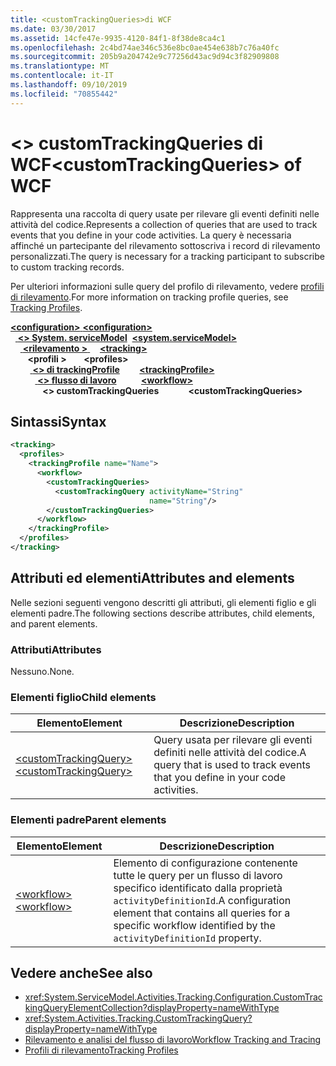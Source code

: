 ```yaml
---
title: <customTrackingQueries>di WCF
ms.date: 03/30/2017
ms.assetid: 14cfe47e-9935-4120-84f1-8f38de8ca4c1
ms.openlocfilehash: 2c4bd74ae346c536e8bc0ae454e638b7c76a40fc
ms.sourcegitcommit: 205b9a204742e9c77256d43ac9d94c3f82909808
ms.translationtype: MT
ms.contentlocale: it-IT
ms.lasthandoff: 09/10/2019
ms.locfileid: "70855442"
---
```

# <a name="customtrackingqueries-of-wcf"></a><span data-ttu-id="08e64-102">\<> customTrackingQueries di WCF</span><span class="sxs-lookup"><span data-stu-id="08e64-102">\<customTrackingQueries> of WCF</span></span>

<span data-ttu-id="08e64-103">Rappresenta una raccolta di query usate per rilevare gli eventi definiti nelle attività del codice.</span><span class="sxs-lookup"><span data-stu-id="08e64-103">Represents a collection of queries that are used to track events that you define in your code activities.</span></span> <span data-ttu-id="08e64-104">La query è necessaria affinché un partecipante del rilevamento sottoscriva i record di rilevamento personalizzati.</span><span class="sxs-lookup"><span data-stu-id="08e64-104">The query is necessary for a tracking participant to subscribe to custom tracking records.</span></span>  
  
<span data-ttu-id="08e64-105">Per ulteriori informazioni sulle query del profilo di rilevamento, vedere [profili di rilevamento](../../../windows-workflow-foundation/tracking-profiles.md).</span><span class="sxs-lookup"><span data-stu-id="08e64-105">For more information on tracking profile queries, see [Tracking Profiles](../../../windows-workflow-foundation/tracking-profiles.md).</span></span>
  
<span data-ttu-id="08e64-106">[ **\<configuration>** ](../configuration-element.md)</span><span class="sxs-lookup"><span data-stu-id="08e64-106">[**\<configuration>**](../configuration-element.md)</span></span>\
<span data-ttu-id="08e64-107">&nbsp;&nbsp;[ **\<> System. serviceModel**](system-servicemodel.md)</span><span class="sxs-lookup"><span data-stu-id="08e64-107">&nbsp;&nbsp;[**\<system.serviceModel>**](system-servicemodel.md)</span></span>\
<span data-ttu-id="08e64-108">&nbsp;&nbsp;&nbsp;&nbsp;[ **\<rilevamento >** ](tracking-of-wcf.md)</span><span class="sxs-lookup"><span data-stu-id="08e64-108">&nbsp;&nbsp;&nbsp;&nbsp;[**\<tracking>**](tracking-of-wcf.md)</span></span>\
<span data-ttu-id="08e64-109">&nbsp;&nbsp;&nbsp;&nbsp;&nbsp;&nbsp; **\<profili >** </span><span class="sxs-lookup"><span data-stu-id="08e64-109">&nbsp;&nbsp;&nbsp;&nbsp;&nbsp;&nbsp;**\<profiles>**</span></span>\
<span data-ttu-id="08e64-110">&nbsp;&nbsp;&nbsp;&nbsp;&nbsp;&nbsp;&nbsp;&nbsp;[ **\<> di trackingProfile**](trackingprofile-of-wcf.md)</span><span class="sxs-lookup"><span data-stu-id="08e64-110">&nbsp;&nbsp;&nbsp;&nbsp;&nbsp;&nbsp;&nbsp;&nbsp;[**\<trackingProfile>**](trackingprofile-of-wcf.md)</span></span>\
<span data-ttu-id="08e64-111">&nbsp;&nbsp;&nbsp;&nbsp;&nbsp;&nbsp;&nbsp;&nbsp;&nbsp;&nbsp;[ **\<> flusso di lavoro**](workflow-of-wcf.md)</span><span class="sxs-lookup"><span data-stu-id="08e64-111">&nbsp;&nbsp;&nbsp;&nbsp;&nbsp;&nbsp;&nbsp;&nbsp;&nbsp;&nbsp;[**\<workflow>**](workflow-of-wcf.md)</span></span>\
<span data-ttu-id="08e64-112">&nbsp;&nbsp;&nbsp;&nbsp;&nbsp;&nbsp;&nbsp;&nbsp;&nbsp;&nbsp;&nbsp;&nbsp; **\<> customTrackingQueries**</span><span class="sxs-lookup"><span data-stu-id="08e64-112">&nbsp;&nbsp;&nbsp;&nbsp;&nbsp;&nbsp;&nbsp;&nbsp;&nbsp;&nbsp;&nbsp;&nbsp;**\<customTrackingQueries>**</span></span>  

## <a name="syntax"></a><span data-ttu-id="08e64-113">Sintassi</span><span class="sxs-lookup"><span data-stu-id="08e64-113">Syntax</span></span>  
  
```xml  
<tracking>
  <profiles>
    <trackingProfile name="Name">
      <workflow>
        <customTrackingQueries>
          <customTrackingQuery activityName="String"
                               name="String"/>
        </customTrackingQueries>
      </workflow>
    </trackingProfile>
  </profiles>
</tracking>
```  
  
## <a name="attributes-and-elements"></a><span data-ttu-id="08e64-114">Attributi ed elementi</span><span class="sxs-lookup"><span data-stu-id="08e64-114">Attributes and elements</span></span>

<span data-ttu-id="08e64-115">Nelle sezioni seguenti vengono descritti gli attributi, gli elementi figlio e gli elementi padre.</span><span class="sxs-lookup"><span data-stu-id="08e64-115">The following sections describe attributes, child elements, and parent elements.</span></span>  
  
### <a name="attributes"></a><span data-ttu-id="08e64-116">Attributi</span><span class="sxs-lookup"><span data-stu-id="08e64-116">Attributes</span></span>

<span data-ttu-id="08e64-117">Nessuno.</span><span class="sxs-lookup"><span data-stu-id="08e64-117">None.</span></span>
  
### <a name="child-elements"></a><span data-ttu-id="08e64-118">Elementi figlio</span><span class="sxs-lookup"><span data-stu-id="08e64-118">Child elements</span></span>
  
|<span data-ttu-id="08e64-119">Elemento</span><span class="sxs-lookup"><span data-stu-id="08e64-119">Element</span></span>|<span data-ttu-id="08e64-120">Descrizione</span><span class="sxs-lookup"><span data-stu-id="08e64-120">Description</span></span>|  
|-------------|-----------------|  
|[<span data-ttu-id="08e64-121">\<customTrackingQuery></span><span class="sxs-lookup"><span data-stu-id="08e64-121">\<customTrackingQuery></span></span>](customtrackingquery-of-wcf.md)|<span data-ttu-id="08e64-122">Query usata per rilevare gli eventi definiti nelle attività del codice.</span><span class="sxs-lookup"><span data-stu-id="08e64-122">A query that is used to track events that you define in your code activities.</span></span>|  
  
### <a name="parent-elements"></a><span data-ttu-id="08e64-123">Elementi padre</span><span class="sxs-lookup"><span data-stu-id="08e64-123">Parent elements</span></span>  
  
|<span data-ttu-id="08e64-124">Elemento</span><span class="sxs-lookup"><span data-stu-id="08e64-124">Element</span></span>|<span data-ttu-id="08e64-125">Descrizione</span><span class="sxs-lookup"><span data-stu-id="08e64-125">Description</span></span>|  
|-------------|-----------------|  
|[<span data-ttu-id="08e64-126">\<workflow></span><span class="sxs-lookup"><span data-stu-id="08e64-126">\<workflow></span></span>](../windows-workflow-foundation/workflow.md)|<span data-ttu-id="08e64-127">Elemento di configurazione contenente tutte le query per un flusso di lavoro specifico identificato dalla proprietà `activityDefinitionId`.</span><span class="sxs-lookup"><span data-stu-id="08e64-127">A configuration element that contains all queries for a specific workflow identified by the `activityDefinitionId` property.</span></span>|  
  
## <a name="see-also"></a><span data-ttu-id="08e64-128">Vedere anche</span><span class="sxs-lookup"><span data-stu-id="08e64-128">See also</span></span>

- <xref:System.ServiceModel.Activities.Tracking.Configuration.CustomTrackingQueryElementCollection?displayProperty=nameWithType>
- <xref:System.Activities.Tracking.CustomTrackingQuery?displayProperty=nameWithType>
- [<span data-ttu-id="08e64-129">Rilevamento e analisi del flusso di lavoro</span><span class="sxs-lookup"><span data-stu-id="08e64-129">Workflow Tracking and Tracing</span></span>](../../../windows-workflow-foundation/workflow-tracking-and-tracing.md)
- [<span data-ttu-id="08e64-130">Profili di rilevamento</span><span class="sxs-lookup"><span data-stu-id="08e64-130">Tracking Profiles</span></span>](../../../windows-workflow-foundation/tracking-profiles.md)

